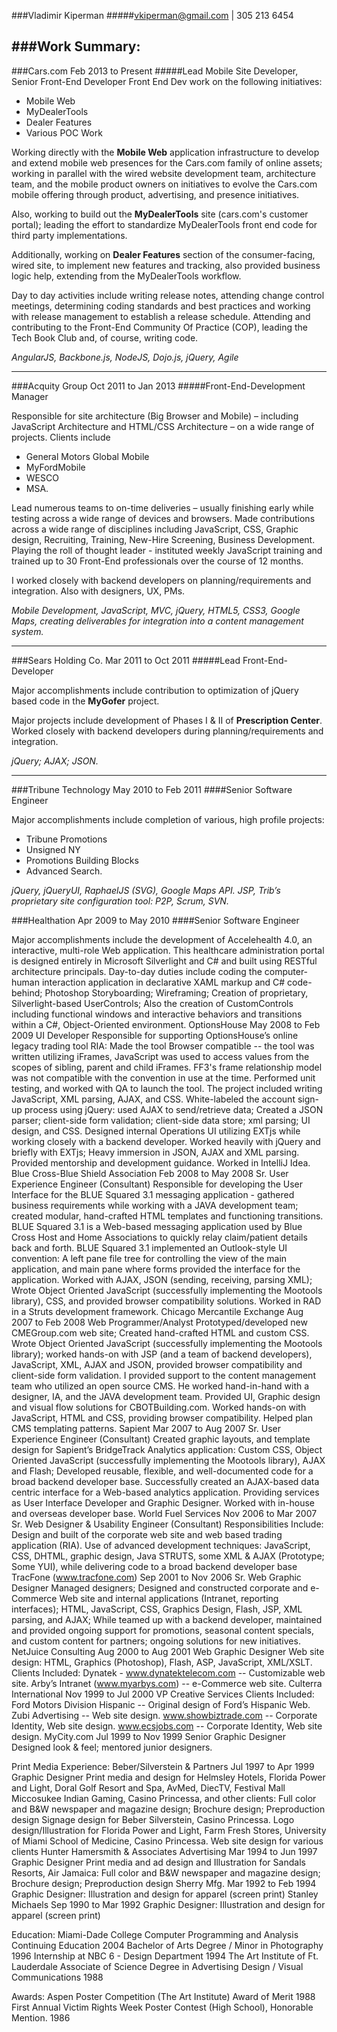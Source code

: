 ###Vladimir Kiperman
#####vkiperman@gmail.com | 305 213 6454

###Work Summary:
---
###Cars.com	Feb 2013 to Present
#####Lead Mobile Site Developer, Senior Front-End Developer
Front End Dev work on the following initiatives: 
*	Mobile Web
*	MyDealerTools
*	Dealer Features
*	Various POC Work

Working directly with the **Mobile Web** application infrastructure to develop and extend mobile web presences for the Cars.com family of online assets; working in parallel with the wired website development team, architecture team, and the mobile product owners on initiatives to evolve the Cars.com mobile offering through product, advertising, and presence initiatives.

Also, working to build out the **MyDealerTools** site (cars.com's customer portal); leading the effort to standardize MyDealerTools front end code for third party implementations.

Additionally, working on **Dealer Features** section of the consumer-facing, wired site, to implement new features and tracking, also provided business logic help, extending from the MyDealerTools workflow. 

Day to day activities include writing release notes, attending change control meetings, determining coding standards and best practices and working with release management to establish a release schedule. Attending and contributing to the Front-End Community Of Practice (COP), leading the Tech Book Club and, of course, writing code.

_AngularJS, Backbone.js, NodeJS, Dojo.js, jQuery, Agile_

---
###Acquity Group	Oct 2011 to Jan 2013
#####Front-End-Development Manager

Responsible for site architecture (Big Browser and Mobile) – including JavaScript Architecture and HTML/CSS Architecture – on a wide range of projects.  Clients include 
* General Motors Global Mobile
* MyFordMobile
* WESCO
* MSA.

Lead numerous teams to on-time deliveries – usually finishing early while testing across a wide range of devices and browsers. Made contributions across a wide range of disciplines including JavaScript, CSS, Graphic design, Recruiting, Training, New-Hire Screening, Business Development. Playing the roll of thought leader - instituted weekly JavaScript training and trained up to 30 Front-End professionals over the course of 12 months.  

I worked closely with backend developers on planning/requirements and integration. Also with designers, UX, PMs.

_Mobile Development, JavaScript, MVC, jQuery, HTML5, CSS3, Google Maps, creating deliverables for integration into a content management system._

---
###Sears Holding Co.	Mar 2011 to Oct 2011
#####Lead Front-End-Developer

Major accomplishments include contribution to optimization of jQuery based code in the **MyGofer** project.  

Major projects include development of Phases I & II of **Prescription Center**.  Worked closely with backend developers during planning/requirements and integration.

_jQuery; AJAX; JSON._

---

###Tribune Technology	May 2010 to Feb 2011
####Senior Software Engineer

Major accomplishments include completion of various, high profile projects: 
* Tribune Promotions
* Unsigned NY
* Promotions Building Blocks 
* Advanced Search.  

_jQuery, jQueryUI, RaphaelJS (SVG), Google Maps API. JSP, Trib’s proprietary site configuration tool: P2P, Scrum, SVN._

###Healthation	Apr 2009 to May 2010
####Senior Software Engineer

Major accomplishments include the development of Accelehealth 4.0, an interactive, multi-role Web application. This healthcare administration portal is designed entirely in Microsoft Silverlight and C# and built using RESTful architecture principals. 
Day-to-day duties include coding the computer-human interaction application in declarative XAML markup and C# code-behind; Photoshop Storyboarding; Wireframing; Creation of proprietary, Silverlight-based UserControls; Also the creation of CustomControls including functional windows and interactive behaviors and transitions within a C#, Object-Oriented environment.
OptionsHouse	May 2008 to Feb 2009
UI Developer
Responsible for supporting OptionsHouse’s online legacy trading tool RIA: Made the tool Browser compatible -- the tool was written utilizing iFrames, JavaScript was used to access values from the scopes of sibling, parent and child iFrames.  FF3's frame relationship model was not compatible with the convention in use at the time.  Performed unit testing, and worked with QA to launch the tool. The project included writing JavaScript, XML parsing, AJAX, and CSS.
White-labeled the account sign-up process using jQuery: used AJAX to send/retrieve data; Created a JSON parser; client-side form validation; client-side data store; xml parsing; UI design, and CSS.
Designed internal Operations UI utilizing EXTjs while working closely with a backend developer.
Worked heavily with jQuery and briefly with EXTjs; Heavy immersion in JSON, AJAX and XML parsing. Provided mentorship and development guidance.  Worked in IntelliJ Idea.
Blue Cross-Blue Shield Association	Feb 2008 to May 2008
Sr. User Experience Engineer (Consultant)
Responsible for developing the User Interface for the BLUE Squared 3.1 messaging application - gathered business requirements while working with a JAVA development team; created modular, hand-crafted HTML templates and functioning transitions.  
BLUE Squared 3.1 is a Web-based messaging application used by Blue Cross Host and Home Associations to quickly relay claim/patient details back and forth. BLUE Squared 3.1 implemented an Outlook-style UI convention: A left pane file tree for controlling the view of the main application, and main pane where forms provided the interface for the application.
Worked with AJAX, JSON (sending, receiving, parsing XML); Wrote Object Oriented JavaScript (successfully implementing the Mootools library), CSS, and provided browser compatibility solutions.  Worked in RAD in a Struts development framework.
Chicago Mercantile Exchange	Aug 2007 to Feb 2008
Web Programmer/Analyst
Prototyped/developed new CMEGroup.com web site; Created hand-crafted HTML and custom CSS. Wrote Object Oriented JavaScript (successfully implementing the Mootools library); worked hands-on with JSP (and a team of backend developers), JavaScript, XML, AJAX and JSON, provided browser compatibility and client-side form validation.
I provided support to the content management team who utilized an open source CMS.  He worked hand-in-hand with a designer, IA, and the JAVA development team. 
Provided UI, Graphic design and visual flow solutions for CBOTBuilding.com. Worked hands-on with JavaScript, HTML and CSS, providing browser compatibility.  Helped plan CMS templating patterns.
Sapient	Mar 2007 to Aug 2007
Sr. User Experience Engineer (Consultant)
Created graphic layouts, and template design for Sapient’s BridgeTrack Analytics application: Custom CSS, Object Oriented JavaScript (successfully implementing the Mootools library), AJAX and Flash; Developed reusable, flexible, and well-documented code for a broad backend developer base.
Successfully created an AJAX-based data centric interface for a Web-based analytics application.  Providing services as User Interface Developer and Graphic Designer.  Worked with in-house and overseas developer base.
World Fuel Services	Nov 2006 to Mar 2007
Sr. Web Designer & Usability Engineer (Consultant)
Responsibilities Include: Design and built of the corporate web site and web based trading application (RIA).  Use of advanced development techniques: JavaScript, CSS, DHTML, graphic design, Java STRUTS, some XML & AJAX (Prototype; Some YUI), while delivering code to a broad backend developer base
TracFone (www.tracfone.com)	Sep 2001 to Nov 2006
Sr. Web Graphic Designer
Managed designers; Designed and constructed corporate and e-Commerce Web site and internal applications (Intranet, reporting interfaces); HTML, JavaScript, CSS, Graphics Design, Flash, JSP, XML parsing, and AJAX; While teamed up with a backend developer, maintained and provided ongoing support for promotions, seasonal content specials, and custom content for partners; ongoing solutions for new initiatives.
NetJuice Consulting	Aug 2000 to Aug 2001
Web Graphic Designer
Web site design: HTML, Graphics (Photoshop), Flash, ASP, JavaScript, XML/XSLT.
Clients Included:
Dynatek - www.dynatektelecom.com -- Customizable web site.
Arby’s Intranet (www.myarbys.com) -- e-Commerce web site. 
Culterra International	Nov 1999 to Jul 2000
VP Creative Services
Clients Included:
Ford Motors Division Hispanic -- Original design of Ford’s Hispanic Web.
Zubi Advertising -- Web site design.
www.showbiztrade.com -- Corporate Identity, Web site design.
www.ecsjobs.com -- Corporate Identity, Web site design.
MyCity.com	Jul 1999 to Nov 1999
Senior Graphic Designer	
Designed look & feel; mentored junior designers.


Print Media Experience:
Beber/Silverstein & Partners	Jul 1997 to Apr 1999
Graphic Designer 
Print media and design for Helmsley Hotels, Florida Power and Light, Doral Golf Resort and Spa, AvMed, DiecTV, Festival Mall Miccosukee Indian Gaming, Casino Princessa, and other clients: Full color and B&W newspaper and magazine design; Brochure design; Preproduction design
Signage design for Beber Silverstein, Casino Princessa.
Logo design/Illustration for Florida Power and Light, Farm Fresh Stores, University of Miami School of Medicine, Casino Princessa.
Web site design for various clients
Hunter Hamersmith & Associates Advertising	Mar 1994 to Jun 1997
Graphic Designer
Print media and ad design and Illustration for Sandals Resorts, Air Jamaica: Full color and B&W newspaper and magazine design; Brochure design; Preproduction design
Sherry Mfg.	Mar 1992 to Feb 1994
Graphic Designer: Illustration and design for apparel (screen print)
Stanley Michaels	Sep 1990 to Mar 1992
Graphic Designer: Illustration and design for apparel (screen print)


Education:
Miami-Dade College
Computer Programming and Analysis Continuing Education	2004
Bachelor of Arts Degree / Minor in Photography	1996
Internship at NBC 6 - Design Department	1994
The Art Institute of Ft. Lauderdale
Associate of Science Degree in Advertising Design / Visual Communications	1988


Awards:
Aspen Poster Competition (The Art Institute) Award of Merit	1988
First Annual Victim Rights Week Poster Contest (High School), Honorable Mention.	1986
